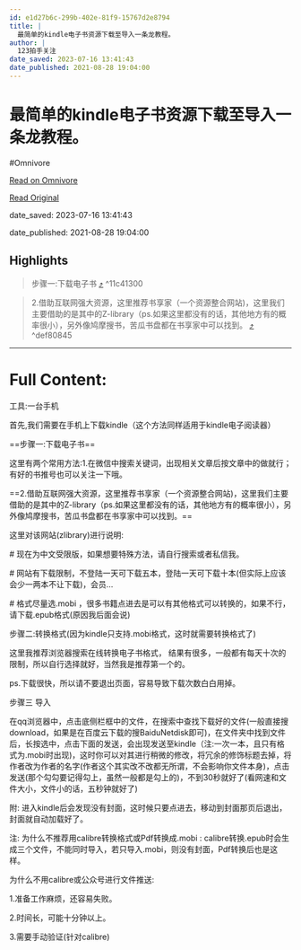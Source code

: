 ```yaml
---
id: e1d27b6c-299b-402e-81f9-15767d2e8794
title: |
  最简单的kindle电子书资源下载至导入一条龙教程。
author: |
  123拍手​关注
date_saved: 2023-07-16 13:41:43
date_published: 2021-08-28 19:04:00
---
```


# 最简单的kindle电子书资源下载至导入一条龙教程。
#Omnivore

[Read on Omnivore](https://omnivore.app/me/kindle-1895fcb41e8)

[Read Original](https://zhuanlan.zhihu.com/p/404604346)

date_saved: 2023-07-16 13:41:43

date_published: 2021-08-28 19:04:00

## Highlights

> 步骤一:下载电子书 [⤴️](https://omnivore.app/me/kindle-1895fcb41e8#11c41300-120d-4e59-9822-0247041c78ed)  ^11c41300

> 2.借助互联网强大资源，这里推荐书享家（一个资源整合网站)，这里我们主要借助的是其中的Z-library（ps.如果这里都没有的话，其他地方有的概率很小），另外像鸠摩搜书，苦瓜书盘都在书享家中可以找到。 [⤴️](https://omnivore.app/me/kindle-1895fcb41e8#def80845-9d54-42a4-8f60-5f9a3690fbb8)  ^def80845


--- 

# Full Content: 

工具:一台手机

 首先,我们需要在手机上下载kindle（这个方法同样适用于kindle电子阅读器）

==步骤一:下载电子书==

这里有两个常用方法:1.在微信中搜索关键词，出现相关文章后按文章中的做就行；有好的书推号也可以关注一下哦。

==2.借助互联网强大资源，这里推荐书享家（一个资源整合网站)，这里我们主要借助的是其中的Z-library（ps.如果这里都没有的话，其他地方有的概率很小），另外像鸠摩搜书，苦瓜书盘都在书享家中可以找到。==

 这里对该网站(zlibrary)进行说明:

 \# 现在为中文受限版，如果想要特殊方法，请自行搜索或者私信我。

 \# 网站有下载限制，不登陆一天可下载五本，登陆一天可下载十本(但实际上应该会少一两本不让下载)，会员...

 \# 格式尽量选.mobi ，很多书籍点进去是可以有其他格式可以转换的，如果不行，请下载.epub格式(原因我后面会说)

 步骤二:转换格式(因为kindle只支持.mobi格式，这时就需要转换格式了)

 这里我推荐浏览器搜索在线转换电子书格式， 结果有很多，一般都有每天十次的限制，所以自行选择就好，当然我是推荐第一个的。

ps.下载很快，所以请不要退出页面，容易导致下载次数白白用掉。

 步骤三 导入 

 在qq浏览器中，点击底侧栏框中的文件，在搜索中查找下载好的文件(一般直接搜download，如果是在百度云下载的搜BaiduNetdisk即可)，在文件夹中找到文件后，长按选中，点击下面的发送，会出现发送至kindle（注:一次一本，且只有格式为.mobi时出现)，这时你可以对其进行稍微的修改，将冗余的修饰标题去掉，将作者改为作者的名字(作者这个其实改不改都无所谓，不会影响你文件本身)，点击发送(那个勾勾要记得勾上，虽然一般都是勾上的)，不到30秒就好了(看网速和文件大小，文件小的话，五秒钟就好了)

 附: 进入kindle后会发现没有封面，这时候只要点进去，移动到封面那页后退出，封面就自动加载好了。

 注: 为什么不推荐用calibre转换格式或Pdf转换成.mobi : calibre转换.epub时会生成三个文件，不能同时导入，若只导入.mobi，则没有封面，Pdf转换后也是这样。

 为什么不用calibre或公众号进行文件推送:

1.准备工作麻烦，还容易失败。

2.时间长，可能十分钟以上。

3.需要手动验证(针对calibre)
